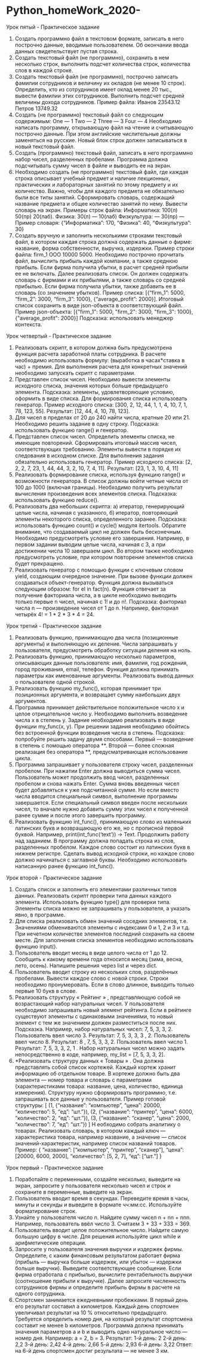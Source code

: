 
# Python_homeWork_2020-
Урок пятый - Практическое задание
1) Создать программно файл в текстовом формате, записать в него построчно данные,
вводимые пользователем. Об окончании ввода данных свидетельствует пустая строка.
2) Создать текстовый файл (не программно), сохранить в нем несколько строк, выполнить
подсчет количества строк, количества слов в каждой строке.
3) Создать текстовый файл (не программно), построчно записать фамилии сотрудников и
величину их окладов (не менее 10 строк). Определить, кто из сотрудников имеет оклад менее
20 тыс., вывести фамилии этих сотрудников. Выполнить подсчет средней величины дохода
сотрудников.
Пример файла:
Иванов 23543.12
Петров 13749.32
4) Создать (не программно) текстовый файл со следующим содержимым:
One — 1
Two — 2
Three — 3
Four — 4
Необходимо написать программу, открывающую файл на чтение и считывающую построчно
данные. При этом английские числительные должны заменяться на русские. Новый блок строк
должен записываться в новый текстовый файл.
5) Создать (программно) текстовый файл, записать в него программно набор чисел,
разделенных пробелами. Программа должна подсчитывать сумму чисел в файле и выводить
ее на экран.
6) Необходимо создать (не программно) текстовый файл, где каждая строка описывает учебный
предмет и наличие лекционных, практических и лабораторных занятий по этому предмету и их
количество. Важно, чтобы для каждого предмета не обязательно были все типы занятий.
Сформировать словарь, содержащий название предмета и общее количество занятий по
нему. Вывести словарь на экран.
Примеры строк файла: Информатика: 100(л) 50(пр) 20(лаб).
Физика: 30(л) — 10(лаб)
Физкультура: — 30(пр) —
Пример словаря: {“Информатика”: 170, “Физика”: 40, “Физкультура”: 30}
7) Создать вручную и заполнить несколькими строками текстовый файл, в котором каждая
строка должна содержать данные о фирме: название, форма собственности, выручка,
издержки.
Пример строки файла: firm_1 ООО 10000 5000.
Необходимо построчно прочитать файл, вычислить прибыль каждой компании, а также
среднюю прибыль. Если фирма получила убытки, в расчет средней прибыли ее не включать.
Далее реализовать список. Он должен содержать словарь с фирмами и их прибылями, а
также словарь со средней прибылью. Если фирма получила убытки, также добавить ее в
словарь (со значением убытков).
Пример списка: [{“firm_1”: 5000, “firm_2”: 3000, “firm_3”: 1000}, {“average_profit”: 2000}].
Итоговый список сохранить в виде json-объекта в соответствующий файл.
Пример json-объекта:
[{"firm_1": 5000, "firm_2": 3000, "firm_3": 1000}, {"average_profit": 2000}]
Подсказка: использовать менеджер контекста.

Урок четвертый - Практическое задание
1) Реализовать скрипт, в котором должна быть предусмотрена функция расчета заработной платы сотрудника.
В расчете необходимо использовать формулу: (выработка в часах*ставка в час) + премия.
Для выполнения расчета для конкретных значений необходимо запускать скрипт с параметрами.
2) Представлен список чисел. Необходимо вывести элементы исходного списка, значения которых больше предыдущего элемента.
Подсказка: элементы, удовлетворяющие условию, оформить в виде списка. Для формирования списка использовать генератор.
Пример исходного списка: [300, 2, 12, 44, 1, 1, 4, 10, 7, 1, 78, 123, 55].
Результат: [12, 44, 4, 10, 78, 123].
3) Для чисел в пределах от 20 до 240 найти числа, кратные 20 или 21. Необходимо решить задание в одну строку.
Подсказка: использовать функцию range() и генератор.
4) Представлен список чисел. Определить элементы списка, не имеющие повторений.
Сформировать итоговый массив чисел, соответствующих требованию. Элементы вывести в порядке их следования
в исходном списке. Для выполнения задания обязательно использовать генератор.
Пример исходного списка: [2, 2, 2, 7, 23, 1, 44, 44, 3, 2, 10, 7, 4, 11].
Результат: [23, 1, 3, 10, 4, 11]
5) Реализовать формирование списка, используя функцию range() и возможности генератора.
В список должны войти четные числа от 100 до 1000 (включая границы). Необходимо получить
результат вычисления произведения всех элементов списка.
Подсказка: использовать функцию reduce().
6) Реализовать два небольших скрипта:
    а) итератор, генерирующий целые числа, начиная с указанного,
    б) итератор, повторяющий элементы некоторого списка, определенного заранее.
Подсказка: использовать функцию count() и cycle() модуля itertools. Обратите внимание, что создаваемый цикл
не должен быть бесконечным. Необходимо предусмотреть условие его завершения.
Например, в первом задании выводим целые числа, начиная с 3, а при достижении числа 10 завершаем цикл.
Во втором также необходимо предусмотреть условие, при котором повторение элементов списка будет прекращено.
7) Реализовать генератор с помощью функции с ключевым словом yield, создающим очередное значение.
При вызове функции должен создаваться объект-генератор. Функция должна вызываться следующим образом:
for el in fact(n). Функция отвечает за получение факториала числа, а в цикле необходимо выводить только первые n чисел,
начиная с 1! и до n!.
Подсказка: факториал числа n — произведение чисел от 1 до n. Например, факториал четырёх 4! = 1 * 2 * 3 * 4 = 24.

Урок третий - Практическое задание
1) Реализовать функцию, принимающую два числа (позиционные аргументы) 
и выполняющую их деление. Числа запрашивать у пользователя, предусмотреть обработку ситуации деления на ноль.
2) Реализовать функцию, принимающую несколько параметров, 
описывающих данные пользователя: имя, фамилия, год рождения, город проживания, email, телефон. 
Функция должна принимать параметры как именованные аргументы. 
Реализовать вывод данных о пользователе одной строкой.
3) Реализовать функцию my_func(), которая принимает три позиционных аргумента, 
и возвращает сумму наибольших двух аргументов.
4) Программа принимает действительное положительное число x и целое отрицательное число y. 
Необходимо выполнить возведение числа x в степень y. 
Задание необходимо реализовать в виде функции my_func(x, y). 
При решении задания необходимо обойтись без встроенной функции возведения числа в степень.
Подсказка: попробуйте решить задачу двумя способами. 
    Первый — возведение в степень с помощью оператора **. 
    Второй — более сложная реализация без оператора **, предусматривающая использование цикла.
5) Программа запрашивает у пользователя строку чисел, разделенных пробелом. 
При нажатии Enter должна выводиться сумма чисел. 
Пользователь может продолжить ввод чисел, разделенных пробелом и снова нажать Enter. 
Сумма вновь введенных чисел будет добавляться к уже подсчитанной сумме. 
Но если вместо числа вводится специальный символ, выполнение программы завершается. 
Если специальный символ введен после нескольких чисел, то вначале нужно добавить 
сумму этих чисел к полученной ранее сумме и после этого завершить программу.
6) Реализовать функцию int_func(), принимающую слово из маленьких латинских букв и возвращающую его же, 
но с прописной первой буквой. Например, print(int_func(‘text’)) -> Text.
Продолжить работу над заданием. В программу должна попадать строка из слов, разделенных пробелом. 
Каждое слово состоит из латинских букв в нижнем регистре. Сделать вывод исходной строки, 
но каждое слово должно начинаться с заглавной буквы. Необходимо использовать написанную ранее функцию int_func().

Урок второй - Практическое задание
1) Создать список и заполнить его элементами различных типов данных. Реализовать скрипт
проверки типа данных каждого элемента. Использовать функцию ​type() для проверки типа.
Элементы списка можно не запрашивать у пользователя, а указать явно, в программе.
2) Для списка реализовать обмен значений соседних элементов, т.е. Значениями обмениваются
элементы с индексами 0 и 1, 2 и 3 и т.д. При нечетном количестве элементов последний
сохранить на своем месте. Для заполнения списка элементов необходимо использовать
функцию ​input() ​.
3) Пользователь вводит месяц в виде целого числа от 1 до 12. Сообщить к какому времени года
относится месяц (зима, весна, лето, осень). Напишите решения через list и через dict.
4) Пользователь вводит строку из нескольких слов, разделённых пробелами. Вывести каждое
слово с новой строки. Строки необходимо пронумеровать. Если в слово длинное, выводить
только первые 10 букв в слове.
5) Реализовать структуру ​« ​Рейтинг ​» ​, представляющую собой не возрастающий набор
натуральных чисел. У пользователя необходимо запрашивать новый элемент рейтинга. Если
в рейтинге существуют элементы с одинаковыми значениями, то новый элемент с тем же
значением должен разместиться после них.
Подсказка. Например, набор натуральных чисел: 7, 5, 3, 3, 2.
Пользователь ввел число 3. Результат: 7, 5, 3, 3, ​3 ​, 2.
Пользователь ввел число 8. Результат: ​8 ​, 7, 5, 3, 3, 2.
Пользователь ввел число 1. Результат: 7, 5, 3, 3, 2, ​1 ​.
Набор натуральных чисел можно задать непосредственно в коде, например, my_list = [7, 5, 3,
3, 2].
6) *Реализовать структуру данных ​« ​Товары ​» ​. Она должна представлять собой список кортежей.
Каждый кортеж хранит информацию об отдельном товаре. В кортеже должно быть два
элемента ​— номер товара и словарь с параметрами (характеристиками товара: название,
цена, количество, единица измерения). Структуру нужно сформировать программно, т.е.
запрашивать все данные у пользователя.
Пример готовой структуры:
[
(1, {“название”: “компьютер”, “цена”: 20000, “количество”: 5, “eд”: “шт.”}),
(2, {“название”: “принтер”, “цена”: 6000, “количество”: 2, “eд”: “шт.”}),
(3, {“название”: “сканер”, “цена”: 2000, “количество”: 7, “eд”: “шт.”})
] Н
еобходимо собрать аналитику о товарах. Реализовать словарь, в котором каждый ключ ​—
характеристика товара, например название, а значение ​— список значений-характеристик,
например список названий товаров.
Пример:
{
“название”: [“компьютер”, “принтер”, “сканер”],
“цена”: [20000, 6000, 2000],
“количество”: [5, 2, 7],
“ед”: [“шт.”]
}


Урок первый - Практическое задание
1) Поработайте с переменными, создайте несколько, выведите на экран, запросите у
пользователя несколько чисел и строк и сохраните в переменные, выведите на экран.
2) Пользователь вводит время в секундах. Переведите время в часы, минуты и секунды и
выведите в формате чч:мм:сс. Используйте форматирование строк.
3) Узнайте у пользователя число n. Найдите сумму чисел n + nn + nnn. Например, пользователь
ввёл число 3. Считаем 3 + 33 + 333 = 369.
4) Пользователь вводит целое положительное число. Найдите самую большую цифру в числе.
Для решения используйте цикл while и арифметические операции.
5) Запросите у пользователя значения выручки и издержек фирмы. Определите, с каким
финансовым результатом работает фирма (прибыль — выручка больше издержек, или убыток
— издержки больше выручки). Выведите соответствующее сообщение. Если фирма
отработала с прибылью, вычислите рентабельность выручки (соотношение прибыли к
выручке). Далее запросите численность сотрудников фирмы и определите прибыль фирмы в
расчете на одного сотрудника.
6) Спортсмен занимается ежедневными пробежками. В первый день его результат составил a
километров. Каждый день спортсмен увеличивал результат на 10 % относительно
предыдущего. Требуется определить номер дня, на который результат спортсмена составит
не менее b километров. Программа должна принимать значения параметров a и b и выводить
одно натуральное число — номер дня.
Например: a = 2, b = 3.
Результат:
1-й день: 2
2-й день: 2,2
3-й день: 2,42
4-й день: 2,66
5-й день: 2,93
6-й день: 3,22
Ответ: на 6-й день спортсмен достиг результата — не менее 3 км.
